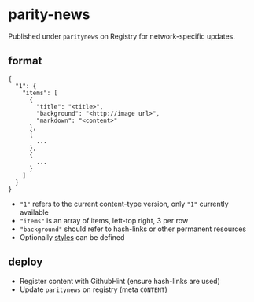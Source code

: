 # parity-news

Published under `paritynews` on Registry for network-specific updates.

## format

```
{
  "1": {
    "items": [
      {
        "title": "<title>",
        "background": "<http://image url>",
        "markdown": "<content>"
      },
      {
        ...
      },
      {
        ...
      }
    ]
  }
}
```

- `"1"` refers to the current content-type version, only `"1"` currently available
- `"items"` is an array of items, left-top right, 3 per row
- `"background"` should refer to hash-links or other permanent resources
- Optionally [styles](https://github.com/jacogr/parity-news/blob/6831146129550edba5e432d31518f7e0be1d7253/news.json#L18) can be defined

## deploy

- Register content with GithubHint (ensure hash-links are used)
- Update `paritynews` on registry (meta `CONTENT`)
